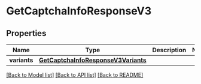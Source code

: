 # GetCaptchaInfoResponseV3

## Properties
Name | Type | Description | Notes
------------ | ------------- | ------------- | -------------
**variants** | [**GetCaptchaInfoResponseV3Variants**](GetCaptchaInfoResponseV3Variants.md) |  | 

[[Back to Model list]](../README.md#documentation-for-models) [[Back to API list]](../README.md#documentation-for-api-endpoints) [[Back to README]](../README.md)


